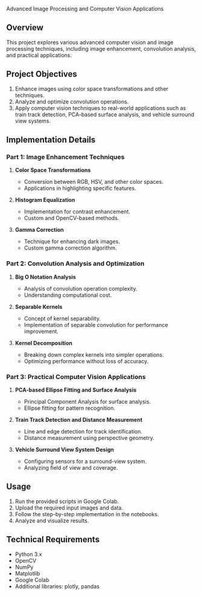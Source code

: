 Advanced Image Processing and Computer Vision Applications

## Overview
This project explores various advanced computer vision and image processing techniques, including image enhancement, convolution analysis, and practical applications.

## Project Objectives
1. Enhance images using color space transformations and other techniques.
2. Analyze and optimize convolution operations.
3. Apply computer vision techniques to real-world applications such as train track detection, PCA-based surface analysis, and vehicle surround view systems.

## Implementation Details

### Part 1: Image Enhancement Techniques
1. **Color Space Transformations**
   - Conversion between RGB, HSV, and other color spaces.
   - Applications in highlighting specific features.

2. **Histogram Equalization**
   - Implementation for contrast enhancement.
   - Custom and OpenCV-based methods.

3. **Gamma Correction**
   - Technique for enhancing dark images.
   - Custom gamma correction algorithm.

### Part 2: Convolution Analysis and Optimization
1. **Big O Notation Analysis**
   - Analysis of convolution operation complexity.
   - Understanding computational cost.

2. **Separable Kernels**
   - Concept of kernel separability.
   - Implementation of separable convolution for performance improvement.

3. **Kernel Decomposition**
   - Breaking down complex kernels into simpler operations.
   - Optimizing performance without loss of accuracy.

### Part 3: Practical Computer Vision Applications
1. **PCA-based Ellipse Fitting and Surface Analysis**
   - Principal Component Analysis for surface analysis.
   - Ellipse fitting for pattern recognition.

2. **Train Track Detection and Distance Measurement**
   - Line and edge detection for track identification.
   - Distance measurement using perspective geometry.

3. **Vehicle Surround View System Design**
   - Configuring sensors for a surround-view system.
   - Analyzing field of view and coverage.

## Usage
1. Run the provided scripts in Google Colab.
2. Upload the required input images and data.
3. Follow the step-by-step implementation in the notebooks.
4. Analyze and visualize results.

## Technical Requirements
- Python 3.x
- OpenCV
- NumPy
- Matplotlib
- Google Colab
- Additional libraries: plotly, pandas
